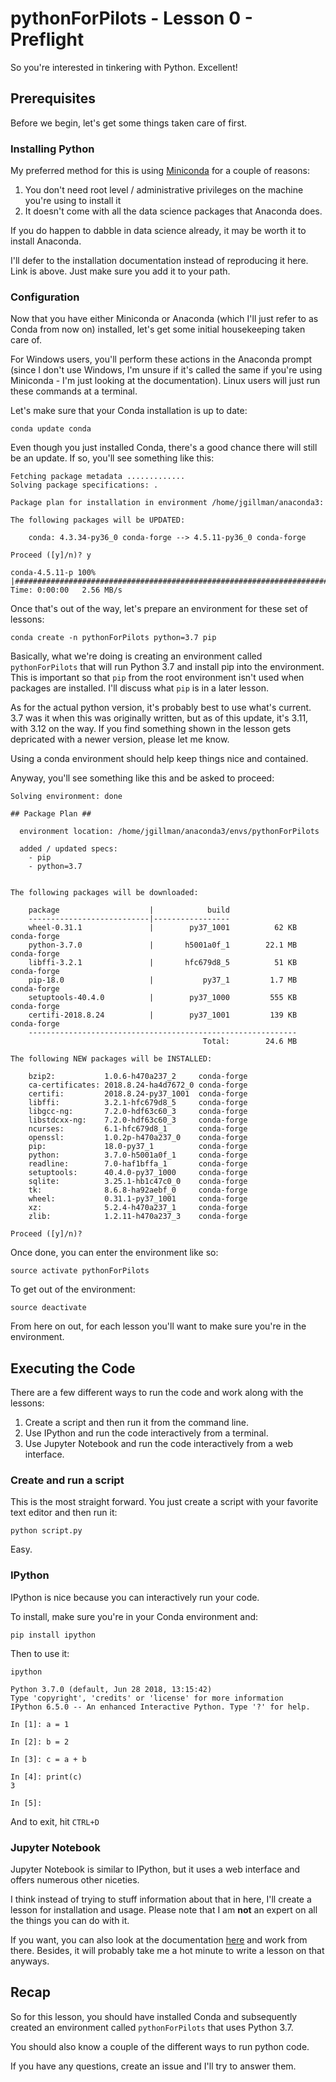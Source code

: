 pythonForPilots - Lesson 0 - Preflight
==============
So you're interested in tinkering with Python. Excellent!

## Prerequisites

Before we begin, let's get some things taken care of first.

### Installing Python

My preferred method for this is using [Miniconda](https://conda.io/docs/user-guide/install/index.html) for a couple of reasons:
1. You don't need root level / administrative privileges on the machine you're using to install it
1. It doesn't come with all the data science packages that Anaconda does.

If you do happen to dabble in data science already, it may be worth it to install Anaconda.

I'll defer to the installation documentation instead of reproducing it here. Link is above. Just make sure you add it to your path.

### Configuration

Now that you have either Miniconda or Anaconda (which I'll just refer to as Conda from now on) installed, let's get some initial housekeeping taken care of.

For Windows users, you'll perform these actions in the Anaconda prompt (since I don't use Windows, I'm unsure if it's called the same if you're using Miniconda - I'm just looking at the documentation). Linux users will just run these commands at a terminal.


Let's make sure that your Conda installation is up to date:
```
conda update conda
```

Even though you just installed Conda, there's a good chance there will still be an update. If so, you'll see something like this:
```
Fetching package metadata .............
Solving package specifications: .

Package plan for installation in environment /home/jgillman/anaconda3:

The following packages will be UPDATED:

    conda: 4.3.34-py36_0 conda-forge --> 4.5.11-py36_0 conda-forge

Proceed ([y]/n)? y

conda-4.5.11-p 100% |################################################################################################################################| Time: 0:00:00   2.56 MB/s
```

Once that's out of the way, let's prepare an environment for these set of lessons:

```
conda create -n pythonForPilots python=3.7 pip
```

Basically, what we're doing is creating an environment called `pythonForPilots` that will run Python 3.7 and install pip into the environment. This is important so that `pip` from the root environment isn't used when packages are installed. I'll discuss what `pip` is in a later lesson.

As for the actual python version, it's probably best to use what's current. 3.7 was it when this was originally written, but as of this update, it's 3.11, with 3.12 on the way. If you find something shown in the lesson gets depricated with a newer version, please let me know.

Using a conda environment should help keep things nice and contained.

Anyway, you'll see something like this and be asked to proceed:

```
Solving environment: done

## Package Plan ##

  environment location: /home/jgillman/anaconda3/envs/pythonForPilots

  added / updated specs:
    - pip
    - python=3.7


The following packages will be downloaded:

    package                    |            build
    ---------------------------|-----------------
    wheel-0.31.1               |        py37_1001          62 KB  conda-forge
    python-3.7.0               |       h5001a0f_1        22.1 MB  conda-forge
    libffi-3.2.1               |       hfc679d8_5          51 KB  conda-forge
    pip-18.0                   |           py37_1         1.7 MB  conda-forge
    setuptools-40.4.0          |        py37_1000         555 KB  conda-forge
    certifi-2018.8.24          |        py37_1001         139 KB  conda-forge
    ------------------------------------------------------------
                                           Total:        24.6 MB

The following NEW packages will be INSTALLED:

    bzip2:           1.0.6-h470a237_2     conda-forge
    ca-certificates: 2018.8.24-ha4d7672_0 conda-forge
    certifi:         2018.8.24-py37_1001  conda-forge
    libffi:          3.2.1-hfc679d8_5     conda-forge
    libgcc-ng:       7.2.0-hdf63c60_3     conda-forge
    libstdcxx-ng:    7.2.0-hdf63c60_3     conda-forge
    ncurses:         6.1-hfc679d8_1       conda-forge
    openssl:         1.0.2p-h470a237_0    conda-forge
    pip:             18.0-py37_1          conda-forge
    python:          3.7.0-h5001a0f_1     conda-forge
    readline:        7.0-haf1bffa_1       conda-forge
    setuptools:      40.4.0-py37_1000     conda-forge
    sqlite:          3.25.1-hb1c47c0_0    conda-forge
    tk:              8.6.8-ha92aebf_0     conda-forge
    wheel:           0.31.1-py37_1001     conda-forge
    xz:              5.2.4-h470a237_1     conda-forge
    zlib:            1.2.11-h470a237_3    conda-forge

Proceed ([y]/n)?
```

Once done, you can enter the environment like so:

```
source activate pythonForPilots
```

To get out of the environment:

```
source deactivate
```

From here on out, for each lesson you'll want to make sure you're in the environment.


## Executing the Code
There are a few different ways to run the code and work along with the lessons:

1. Create a script and then run it from the command line.
1. Use IPython and run the code interactively from a terminal.
1. Use Jupyter Notebook and run the code interactively from a web interface.

### Create and run a script
This is the most straight forward. You just create a script with your favorite text editor and then run it:
```
python script.py
```

Easy.

### IPython
IPython is nice because you can interactively run your code.

To install, make sure you're in your Conda environment and:
```
pip install ipython
```

Then to use it:
```
ipython

Python 3.7.0 (default, Jun 28 2018, 13:15:42)
Type 'copyright', 'credits' or 'license' for more information
IPython 6.5.0 -- An enhanced Interactive Python. Type '?' for help.

In [1]: a = 1

In [2]: b = 2

In [3]: c = a + b

In [4]: print(c)
3

In [5]:

```
And to exit, hit `CTRL+D`

### Jupyter Notebook
Jupyter Notebook is similar to IPython, but it uses a web interface and offers numerous other niceties.

I think instead of trying to stuff information about that in here, I'll create a lesson for installation and usage. Please note that I am **not** an expert on all the things you can do with it.

If you want, you can also look at the documentation [here](https://jupyter.org/install) and work from there. Besides, it will probably take me a hot minute to write a lesson on that anyways.

## Recap

So for this lesson, you should have installed Conda and subsequently created an environment called `pythonForPilots` that uses Python 3.7.

You should also know a couple of the different ways to run python code.

If you have any questions, create an issue and I'll try to answer them.
